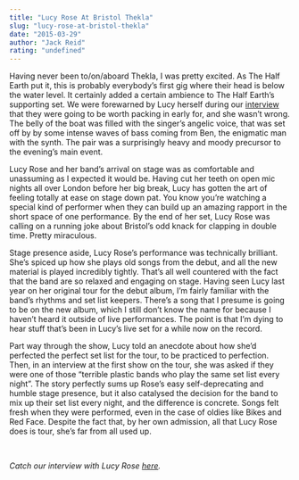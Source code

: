 ```yaml
---
title: "Lucy Rose At Bristol Thekla"
slug: "lucy-rose-at-bristol-thekla"
date: "2015-03-29"
author: "Jack Reid"
rating: "undefined"
---
```


Having never been to/on/aboard Thekla, I was pretty excited. As The Half Earth put it, this is probably everybody’s first gig where their head is below the water level. It certainly added a certain ambience to The Half Earth’s supporting set. We were forewarned by Lucy herself during our [interview](http://pearshapedexeter.com/lucy-rose-2/) that they were going to be worth packing in early for, and she wasn’t wrong. The belly of the boat was filled with the singer’s angelic voice, that was set off by by some intense waves of bass coming from Ben, the enigmatic man with the synth. The pair was a surprisingly heavy and moody precursor to the evening’s main event.  
  
Lucy Rose and her band’s arrival on stage was as comfortable and unassuming as I expected it would be. Having cut her teeth on open mic nights all over London before her big break, Lucy has gotten the art of feeling totally at ease on stage down pat. You know you’re watching a special kind of performer when they can build up an amazing rapport in the short space of one performance. By the end of her set, Lucy Rose was calling on a running joke about Bristol’s odd knack for clapping in double time. Pretty miraculous.  
  
Stage presence aside, Lucy Rose’s performance was technically brilliant. She’s spiced up how she plays old songs from the debut, and all the new material is played incredibly tightly. That’s all well countered with the fact that the band are so relaxed and engaging on stage. Having seen Lucy last year on her original tour for the debut album, I’m fairly familiar with the band’s rhythms and set list keepers. There’s a song that I presume is going to be on the new album, which I still don’t know the name for because I haven’t heard it outside of live performances. The point is that I’m dying to hear stuff that’s been in Lucy’s live set for a while now on the record.  
  
Part way through the show, Lucy told an anecdote about how she’d perfected the perfect set list for the tour, to be practiced to perfection. Then, in an interview at the first show on the tour, she was asked if they were one of those “terrible plastic bands who play the same set list every night”. The story perfectly sums up Rose’s easy self-deprecating and humble stage presence, but it also catalysed the decision for the band to mix up their set list every night, and the difference is concrete. Songs felt fresh when they were performed, even in the case of oldies like Bikes and Red Face. Despite the fact that, by her own admission, all that Lucy Rose does is tour, she’s far from all used up.

 

_Catch our interview with Lucy Rose [here](http://pearshapedexeter.com/lucy-rose-2/)._
